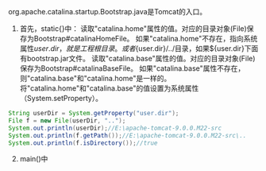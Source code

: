 org.apache.catalina.startup.Bootstrap.java是Tomcat的入口。
1. 首先，static{}中：
读取"catalina.home"属性的值。对应的目录对象(File)保存为Bootstrap#catalinaHomeFile。
如果"catalina.home"不存在，指向系统属性${user.dir}，就是工程根目录。或者${user.dir}/../目录，如果${user.dir}下面有bootstrap.jar文件。
读取"catalina.base"属性的值。对应的目录对象(File)保存为Bootstrap#catalinaBaseFile。
如果"catalina.base"属性不存在，则"catalina.base"和"catalina.home"是一样的。
将"catalina.home"和"catalina.base"的值设置为系统属性（System.setProperty）。
```java
String userDir = System.getProperty("user.dir");
File f = new File(userDir, "..");
System.out.println(userDir);//E:\apache-tomcat-9.0.0.M22-src
System.out.println(f.getPath());//E:\apache-tomcat-9.0.0.M22-src\..
System.out.println(f.isDirectory());//true
```

2. main()中
